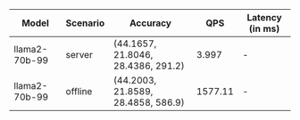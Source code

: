 | Model         | Scenario   | Accuracy                           |      QPS | Latency (in ms)   |
|---------------|------------|------------------------------------|----------|-------------------|
| llama2-70b-99 | server     | (44.1657, 21.8046, 28.4386, 291.2) |    3.997 | -                 |
| llama2-70b-99 | offline    | (44.2003, 21.8589, 28.4858, 586.9) | 1577.11  | -                 |